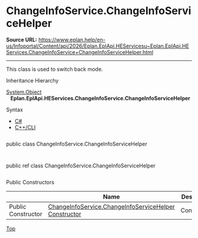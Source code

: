 # ChangeInfoService.ChangeInfoServiceHelper

**Source URL:** https://www.eplan.help/en-us/Infoportal/Content/api/2026/Eplan.EplApi.HEServicesu~Eplan.EplApi.HEServices.ChangeInfoService+ChangeInfoServiceHelper.html

---

This class is used to switch back mode.

Inheritance Hierarchy

[System.Object](#)  
   **Eplan.EplApi.HEServices.ChangeInfoService.ChangeInfoServiceHelper**

Syntax

- [C#](#i-syntax-CS)
- [C++/CLI](#i-syntax-CPP2005)

```
```
public class ChangeInfoService.ChangeInfoServiceHelper
```
```

```
```
public ref class ChangeInfoService.ChangeInfoServiceHelper
```
```



Public Constructors

|  | Name | Description |
| --- | --- | --- |
| Public Constructor | [ChangeInfoService.ChangeInfoServiceHelper Constructor](Eplan.EplApi.HEServicesu~Eplan.EplApi.HEServices.ChangeInfoService+ChangeInfoServiceHelper~_ctor.html) | Constructor. |

[Top](#top)
